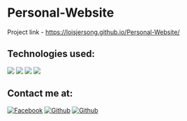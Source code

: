 # Personal-Website

Project link - <https://loisjersong.github.io/Personal-Website/>

## Technologies used:
<img src="https://img.shields.io/badge/HTML5-E34F26?style=for-the-badge&logo=html5&logoColor=white" />
<img src="https://img.shields.io/badge/CSS3-1572B6?style=for-the-badge&logo=css3&logoColor=white" />
<img src="https://img.shields.io/badge/JavaScript-323330?style=for-the-badge&logo=javascript&logoColor=F7DF1E" />
 <img src="https://img.shields.io/badge/Bootstrap-563D7C?style=for-the-badge&logo=bootstrap&logoColor=white" />

## Contact me at:

[<img alt="Facebook" src="https://img.shields.io/badge/Facebook-1877F2?style=for-the-badge&logo=facebook&logoColor=white" />](https://www.facebook.com/gryffin.gonzales.3/) 
[<img alt="Github" src="https://img.shields.io/badge/Instagram-E4405F?style=for-the-badge&logo=instagram&logoColor=white" />](https://www.instagram.com/loisjersong/)
[<img alt="Github" src="https://img.shields.io/badge/LinkedIn-0077B5?style=for-the-badge&logo=linkedin&logoColor=white" />](https://www.linkedin.com/in/lois-jerson-gonzales-92b956230/)
